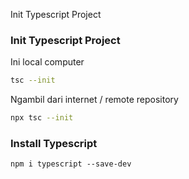 Init Typescript Project

### Init Typescript Project

Ini local computer

```bash
tsc --init
```

Ngambil dari internet / remote repository

```bash
npx tsc --init
```

### Install Typescript

```
npm i typescript --save-dev
```
